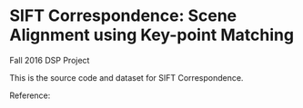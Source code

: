 # SIFT Correspondence: Scene Alignment using Key-point Matching
Fall 2016 DSP Project

This is the source code and dataset for SIFT Correspondence. 

Reference:

